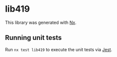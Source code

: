 # lib419

This library was generated with [Nx](https://nx.dev).

## Running unit tests

Run `nx test lib419` to execute the unit tests via [Jest](https://jestjs.io).
